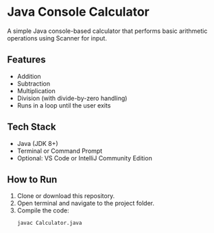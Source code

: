 # Java Console Calculator

A simple Java console-based calculator that performs basic arithmetic operations using Scanner for input.

## Features

- Addition
- Subtraction
- Multiplication
- Division (with divide-by-zero handling)
- Runs in a loop until the user exits

## Tech Stack

- Java (JDK 8+)
- Terminal or Command Prompt
- Optional: VS Code or IntelliJ Community Edition

## How to Run

1. Clone or download this repository.
2. Open terminal and navigate to the project folder.
3. Compile the code:
   ```bash
   javac Calculator.java
